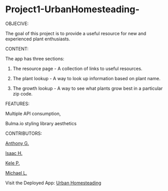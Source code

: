 # Project1-UrbanHomesteading-

OBJECIVE:
 
The goal of this project is to provide a useful resource for new and experienced plant enthusiasts.

CONTENT:

The app has three sections:

  1. The resource page - A collection of links to useful resources.
    
  2. The plant lookup - A way to look up information based on plant name.
    
  3. The growth lookup - A way to see what plants grow best in a particular zip code.
  
 FEATURES:

Multiple API consumption,

Bulma.io styling library aesthetics

    
CONTRIBUTORS:

<a href="https://github.com/GitNAG0" target="_blank">Anthony G.</a>
  
<a href="https://github.com/IsaacVon" target="_blank">Isaac H.</a>
  
<a href="https://github.com/Foxk2p" target="_blank">Kele P.</a>

<a href="https://github.com/Ljunghster" target="_blank">Michael L.</a>

Visit the Deployed App: <a href="https://isaacvon.github.io/Project1-UrbanHomesteading-/" target="_blank">Urban Homesteading</a>
  
